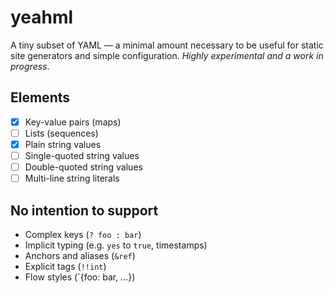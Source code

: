 # yeahml

A tiny subset of YAML — a minimal amount necessary to be useful for static site generators and simple configuration. _Highly experimental and a work in progress_.

## Elements

- [x] Key-value pairs (maps)
- [ ] Lists (sequences)
- [x] Plain string values
- [ ] Single-quoted string values
- [ ] Double-quoted string values
- [ ] Multi-line string literals

## No intention to support

- Complex keys (`? foo : bar`)
- Implicit typing (e.g. `yes` to `true`, timestamps)
- Anchors and aliases (`&ref`)
- Explicit tags (`!!int`)
- Flow styles (`{foo: bar, ...})

